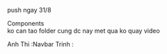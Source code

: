 push ngay 31/8 



Components      
ko can tao folder cung dc
nay met qua ko quay video

Anh Thi :Navbar
Trinh : 
